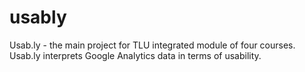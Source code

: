 # usably
Usab.ly - the main project for TLU integrated module of four courses. Usab.ly interprets Google Analytics data in terms of usability.

